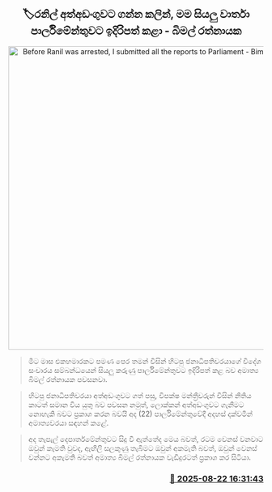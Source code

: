 <p align='center'><b><h2 align='center' title='Before Ranil was arrested, I submitted all the reports to Parliament - Bimal Ratnayake'>🏷රනිල් අත්අඩංගුවට ගන්න කලින්, මම සියලු වාර්තා පාර්ලිමේන්තුවට ඉදිරිපත් කළා - බිමල් රත්නායක</h2></b></p>
<p align='center'><img src='https://helakuru.sgp1.cdn.digitaloceanspaces.com/esana/images/lib/bimal-rathnayake-parliment-nn.jpg' width='600' alt='Before Ranil was arrested, I submitted all the reports to Parliament - Bimal Ratnayake'></p>

> මීට මාස එකහමාරකට පමණ පෙර තමන් විසින් හිටපු ජනාධිපතිවරයාගේ විදේශ සංචාරය සම්බන්ධයෙන් සියලු කරුණු පාර්ලිමේන්තුවට ඉදිරිපත් කළ බව අමාත්‍ය බිමල් රත්නායක පවසනවා.

> හිටපු ජනාධිපතිවරයා අත්අඩංගුවට ගත් පසු, විපක්ෂ මන්ත්‍රීවරුන් විසින් නීතිය කාටත් සමාන විය යුතු බව පවසන නමුත්, ලොක්කන් අත්අඩංගුවට ගැනීමට නොහැකි බවට ප්‍රකාශ කරන බවයි අද (22) පාර්ලිමේන්තුවේදී අදහස් දක්වමින් අමාත්‍යවරයා සඳහන් කළේ.

> අද තැපැල් දෙපාර්තමේන්තුවට සිදු වී ඇත්තේද මෙය බවත්, රටම වෙනස් වනවාට ඔවුන් කැමති වුවද, ඇඟිලි සලකුණු තැබීමට ඔවුන් අකමැති බවත්, ඔවුන් වෙනස් වන්නට අකැමති බවත් අමාත්‍ය බිමල් රත්නායක වැඩිදුරටත් ප්‍රකාශ කර සිටියා.



<h3 align='right'><a href='https://www.helakuru.lk/esana/p/112955/'>📅 2025-08-22 16:31:43</a></h3>
